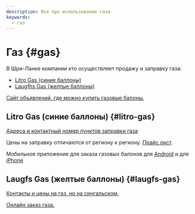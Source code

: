 ```yaml
---
description: Все про использование газа
keywords:
  - газ
---
```


# Газ {#gas}

В Шри-Ланке компании кто осуществляет продажу и заправку газа:

- [Litro Gas (синие баллоны)](#litro-gas)
- [Laugfhs Gas (желтые баллоны)](#laugfs-gas)

[Сайт объявлений, где можно купить газовые балоны.](https://ikman.lk/en/ads/sri-lanka/gas)

## Litro Gas (синие баллоны) {#litro-gas}

[Адреса и контактный номер пунктов заправки газа](https://www.litrogas.com/dealer-locator/)

Цены на заправку отличаются от региону к региону. [Прайс лист](https://www.litrogas.com/price-list/).

Мобильное приложение для заказа газовых балонов для [Android](https://play.google.com/store/apps/details?id=lk.litro.fixel) и для [iPhone](https://apps.apple.com/ru/app/litro-home-delivery/id1501085017)

## Laugfs Gas (желтые баллоны) {#laugfs-gas}

[Контакты и цены на газ, но на сингальском.](https://www.laugfsgas.lk/pop.php)

[Онлайн заказ газа.](https://www.laugfsgas.lk/gasorder/gasrefill.php)
